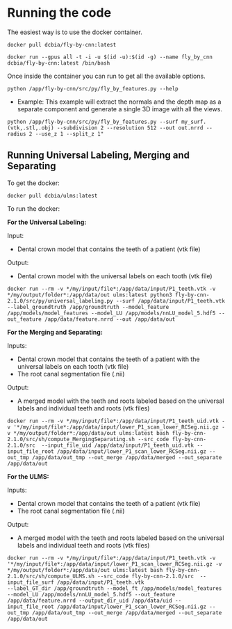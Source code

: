 # Running the code

The easiest way is to use the docker container.

```
docker pull dcbia/fly-by-cnn:latest
```

```
docker run --gpus all -t -i -u $(id -u):$(id -g) --name fly_by_cnn dcbia/fly-by-cnn:latest /bin/bash
```
Once inside the container you can run to get all the available options. 
```
python /app/fly-by-cnn/src/py/fly_by_features.py --help
```

* Example:
This example will extract the normals and the depth map as a separate component and generate a single 3D image with all the views. 
```
python /app/fly-by-cnn/src/py/fly_by_features.py --surf my_surf.(vtk,.stl,.obj) --subdivision 2 --resolution 512 --out out.nrrd --radius 2 --use_z 1 --split_z 1"
```


## Running Universal Labeling, Merging and Separating

To get the docker:

```
docker pull dcbia/ulms:latest
```

To run the docker:

**For the Universal Labeling:**

Input: 
- Dental crown model that contains the teeth of a patient (vtk file)

Output: 
- Dental crown model with the universal labels on each tooth (vtk file)

```
docker run --rm -v */my/input/file*:/app/data/input/P1_teeth.vtk -v */my/output/folder*:/app/data/out ulms:latest python3 fly-by-cnn-2.1.0/src/py/universal_labeling.py --surf /app/data/input/P1_teeth.vtk --label_groundtruth /app/groundtruth --model_feature /app/models/model_features --model_LU /app/models/nnLU_model_5.hdf5 --out_feature /app/data/feature.nrrd --out /app/data/out
```

**For the Merging and Separating:**

Inputs: 
- Dental crown model that contains the teeth of a patient with the universal labels on each tooth (vtk file)
- The root canal segmentation file (.nii)

Output: 
- A merged model with the teeth and roots labeled based on the universal labels and individual teeth and roots (vtk files)

```
docker run --rm -v */my/input/file*:/app/data/input/P1_teeth_uid.vtk -v '*/my/input/file*:/app/data/input/lower_P1_scan_lower_RCSeg.nii.gz -v */my/output/folder*:/app/data/out ulms:latest bash fly-by-cnn-2.1.0/src/sh/compute_MergingSeparating.sh --src_code fly-by-cnn-2.1.0/src  --input_file_uid /app/data/input/P1_teeth_uid.vtk --input_file_root /app/data/input/lower_P1_scan_lower_RCSeg.nii.gz --out_tmp /app/data/out_tmp --out_merge /app/data/merged --out_separate /app/data/out
```

**For the ULMS:**

Inputs: 
- Dental crown model that contains the teeth of a patient (vtk file)
- The root canal segmentation file (.nii)

Output: 
- A merged model with the teeth and roots labeled based on the universal labels and individual teeth and roots (vtk files)

```
docker run --rm -v */my/input/file*:/app/data/input/P1_teeth.vtk -v '*/my/input/file*:/app/data/input/lower_P1_scan_lower_RCSeg.nii.gz -v */my/output/folder*:/app/data/out ulms:latest bash fly-by-cnn-2.1.0/src/sh/compute_ULMS.sh --src_code fly-by-cnn-2.1.0/src  --input_file_surf /app/data/input/P1_teeth.vtk 
--label_GT_dir /app/groundtruth --model_ft /app/models/model_features --model_LU /app/models/nnLU_model_5.hdf5 --out_feature /app/data/feature.nrrd --output_dir_uid /app/data/uid --input_file_root /app/data/input/lower_P1_scan_lower_RCSeg.nii.gz --out_tmp /app/data/out_tmp --out_merge /app/data/merged --out_separate /app/data/out
```
